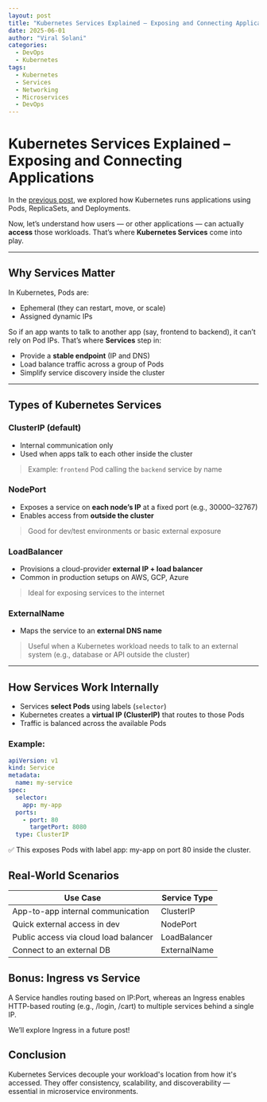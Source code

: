 ```yaml
---
layout: post
title: "Kubernetes Services Explained – Exposing and Connecting Applications"
date: 2025-06-01
author: "Viral Solani"
categories:
  - DevOps
  - Kubernetes
tags:
  - Kubernetes
  - Services
  - Networking
  - Microservices
  - DevOps
---
```


# Kubernetes Services Explained – Exposing and Connecting Applications

In the [previous post](https://viralsolani.github.io/devops/kubernetes/2025/05/25/pods-replicasets-deployments-managing-kubernetes-workloads.html), we explored how Kubernetes runs applications using Pods, ReplicaSets, and Deployments.

Now, let’s understand how users — or other applications — can actually **access** those workloads. That’s where **Kubernetes Services** come into play.

---

## Why Services Matter

In Kubernetes, Pods are:
- Ephemeral (they can restart, move, or scale)
- Assigned dynamic IPs

So if an app wants to talk to another app (say, frontend to backend), it can’t rely on Pod IPs.
That’s where **Services** step in:
- Provide a **stable endpoint** (IP and DNS)
- Load balance traffic across a group of Pods
- Simplify service discovery inside the cluster

---

## Types of Kubernetes Services

### ClusterIP (default)
- Internal communication only
- Used when apps talk to each other inside the cluster

> Example: `frontend` Pod calling the `backend` service by name

### NodePort
- Exposes a service on **each node’s IP** at a fixed port (e.g., 30000–32767)
- Enables access from **outside the cluster**

> Good for dev/test environments or basic external exposure

### LoadBalancer
- Provisions a cloud-provider **external IP + load balancer**
- Common in production setups on AWS, GCP, Azure

> Ideal for exposing services to the internet

### ExternalName
- Maps the service to an **external DNS name**

> Useful when a Kubernetes workload needs to talk to an external system (e.g., database or API outside the cluster)

---

## How Services Work Internally

- Services **select Pods** using labels (`selector`)
- Kubernetes creates a **virtual IP (ClusterIP)** that routes to those Pods
- Traffic is balanced across the available Pods

### Example:

```yaml
apiVersion: v1
kind: Service
metadata:
  name: my-service
spec:
  selector:
    app: my-app
  ports:
    - port: 80
      targetPort: 8080
  type: ClusterIP

```
✅ This exposes Pods with label app: my-app on port 80 inside the cluster.


## Real-World Scenarios

| Use Case                              | Service Type        |
|---------------------------------------|--------------------|
| App-to-app internal communication     | ClusterIP          |
| Quick external access in dev          | NodePort           |
| Public access via cloud load balancer | LoadBalancer       |
| Connect to an external DB             | ExternalName       |

## Bonus: Ingress vs Service

A Service handles routing based on IP:Port, whereas an Ingress enables HTTP-based routing (e.g., /login, /cart) to multiple services behind a single IP.

We’ll explore Ingress in a future post!

## Conclusion

Kubernetes Services decouple your workload's location from how it's accessed.
They offer consistency, scalability, and discoverability — essential in microservice environments.

